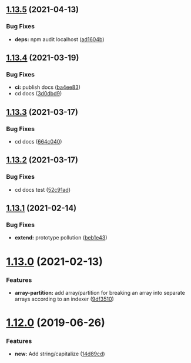 ## [1.13.5](https://github.com/MrSwitch/tricks/compare/v1.13.4...v1.13.5) (2021-04-13)


### Bug Fixes

* **deps:** npm audit localhost ([ad1604b](https://github.com/MrSwitch/tricks/commit/ad1604bd01523162ac5c305d9bb042fec1f23c95))

## [1.13.4](https://github.com/MrSwitch/tricks/compare/v1.13.3...v1.13.4) (2021-03-19)


### Bug Fixes

* **ci:** publish docs ([ba4ee83](https://github.com/MrSwitch/tricks/commit/ba4ee839cd441a41016d9abecae1966bd5f31f1b))
* cd docs ([3d0dbd9](https://github.com/MrSwitch/tricks/commit/3d0dbd976d12719383fba2eb6044915c66be1cb6))

## [1.13.3](https://github.com/MrSwitch/tricks/compare/v1.13.2...v1.13.3) (2021-03-17)


### Bug Fixes

* cd docs ([664c040](https://github.com/MrSwitch/tricks/commit/664c0408c36f1c3e74b6b700d3249fb5cec3bc43))

## [1.13.2](https://github.com/MrSwitch/tricks/compare/v1.13.1...v1.13.2) (2021-03-17)


### Bug Fixes

* cd docs test ([52c91ad](https://github.com/MrSwitch/tricks/commit/52c91adff9600db490acfa1f3c5ff0b2b745bdb5))

## [1.13.1](https://github.com/MrSwitch/tricks/compare/v1.13.0...v1.13.1) (2021-02-14)


### Bug Fixes

* **extend:** prototype pollution ([beb1e43](https://github.com/MrSwitch/tricks/commit/beb1e43eab5aa4f4403483afadd39ea7ba020351))

# [1.13.0](https://github.com/MrSwitch/tricks/compare/v1.12.0...v1.13.0) (2021-02-13)


### Features

* **array-partition:** add array/partition for breaking an array into separate arrays according to an indexer ([9df3510](https://github.com/MrSwitch/tricks/commit/9df35102bfa971a6dafcd47b7bdd98907ec89c37))

# [1.12.0](https://github.com/MrSwitch/tricks/compare/v1.11.1...v1.12.0) (2019-06-26)


### Features

* **new:** Add string/capitalize ([14d89cd](https://github.com/MrSwitch/tricks/commit/14d89cd))
